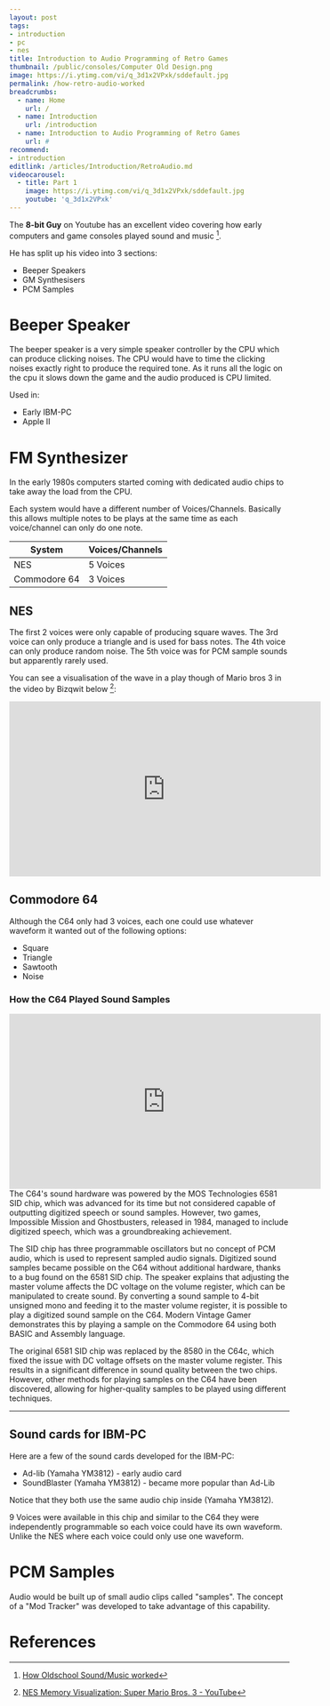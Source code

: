 ```yaml
---
layout: post
tags: 
- introduction
- pc
- nes
title: Introduction to Audio Programming of Retro Games
thumbnail: /public/consoles/Computer Old Design.png
image: https://i.ytimg.com/vi/q_3d1x2VPxk/sddefault.jpg
permalink: /how-retro-audio-worked
breadcrumbs:
  - name: Home
    url: /
  - name: Introduction
    url: /introduction
  - name: Introduction to Audio Programming of Retro Games
    url: #
recommend: 
- introduction
editlink: /articles/Introduction/RetroAudio.md
videocarousel:
  - title: Part 1
    image: https://i.ytimg.com/vi/q_3d1x2VPxk/sddefault.jpg
    youtube: 'q_3d1x2VPxk'
---
```


The **8-bit Guy** on Youtube has an excellent video covering how early computers and game consoles played sound and music [^1].

He has split up his video into 3 sections:
* Beeper Speakers
* GM Synthesisers
* PCM Samples

# Beeper Speaker
The beeper speaker is a very simple speaker controller by the CPU which can produce clicking noises. The CPU would have to time the clicking noises exactly right to produce the required tone. As it runs all the logic on the cpu it slows down the game and the audio produced is CPU limited.

Used in:
* Early IBM-PC
* Apple II

# FM Synthesizer
In the early 1980s computers started coming with dedicated audio chips to take away the load from the CPU.

Each system would have a different number of Voices/Channels. Basically this allows multiple notes to be plays at the same time as each voice/channel can only do one note.

System | Voices/Channels
---|---
NES | 5 Voices
Commodore 64 | 3 Voices

## NES
The first 2 voices were only capable of producing square waves.
The 3rd voice can only produce a triangle and is used for bass notes.
The 4th voice can only produce random noise.
The 5th voice was for PCM sample sounds but apparently rarely used.

You can see a visualisation of the wave in a play though of Mario bros 3 in the video by Bizqwit below [^2]:
<iframe width="560" height="315" src="https://www.youtube.com/embed/xI3xZAn7r2A" frameborder="0" allow="accelerometer; autoplay; encrypted-media; gyroscope; picture-in-picture" allowfullscreen></iframe>

## Commodore 64
Although the C64 only had 3 voices, each one could use whatever waveform it wanted out of the following options:
* Square
* Triangle
* Sawtooth
* Noise

### How the C64 Played Sound Samples
<iframe width="560" height="315" src="https://www.youtube.com/embed/0xWyLeVnxFU" title="YouTube video player" frameborder="0" allow="accelerometer; autoplay; clipboard-write; encrypted-media; gyroscope; picture-in-picture; web-share" allowfullscreen></iframe>
The C64's sound hardware was powered by the MOS Technologies 6581 SID chip, which was advanced for its time but not considered capable of outputting digitized speech or sound samples. However, two games, Impossible Mission and Ghostbusters, released in 1984, managed to include digitized speech, which was a groundbreaking achievement.

The SID chip has three programmable oscillators but no concept of PCM audio, which is used to represent sampled audio signals. Digitized sound samples became possible on the C64 without additional hardware, thanks to a bug found on the 6581 SID chip. The speaker explains that adjusting the master volume affects the DC voltage on the volume register, which can be manipulated to create sound. By converting a sound sample to 4-bit unsigned mono and feeding it to the master volume register, it is possible to play a digitized sound sample on the C64. Modern Vintage Gamer
 demonstrates this by playing a sample on the Commodore 64 using both BASIC and Assembly language.

The original 6581 SID chip was replaced by the 8580 in the C64c, which fixed the issue with DC voltage offsets on the master volume register. This results in a significant difference in sound quality between the two chips. However, other methods for playing samples on the C64 have been discovered, allowing for higher-quality samples to be played using different techniques.

---
## Sound cards for IBM-PC
Here are a few of the sound cards developed for the IBM-PC:
* Ad-lib  (Yamaha YM3812) - early audio card
* SoundBlaster (Yamaha YM3812) - became more popular than Ad-Lib 

Notice that they both use the same audio chip inside (Yamaha YM3812).

9 Voices were available in this chip and similar to the C64 they were independently programmable so each voice could have its own waveform. Unlike the NES where each voice could only use one waveform.

# PCM Samples
Audio would be built up of small audio clips called "samples". The concept of a "Mod Tracker" was developed to take advantage of this capability.

# References
[^1]: [How Oldschool Sound/Music worked](https://www.youtube.com/watch?v=q_3d1x2VPxk)
[^2]: [NES Memory Visualization: Super Mario Bros. 3 - YouTube](https://www.youtube.com/watch?v=xI3xZAn7r2A)
